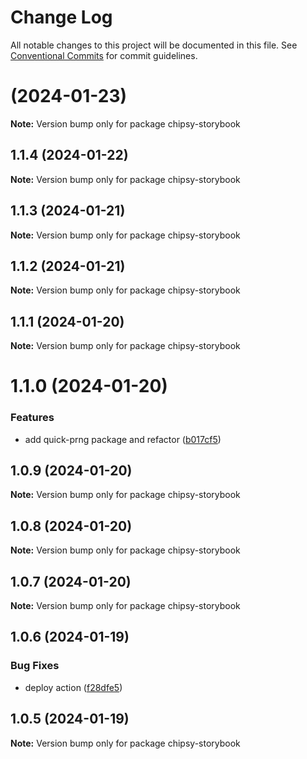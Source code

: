 # Change Log

All notable changes to this project will be documented in this file.
See [Conventional Commits](https://conventionalcommits.org) for commit guidelines.

# [](https://github.com/lokesh-coder/chipsy/compare/chipsy-storybook@1.1.4...chipsy-storybook@) (2024-01-23)

**Note:** Version bump only for package chipsy-storybook

## 1.1.4 (2024-01-22)

**Note:** Version bump only for package chipsy-storybook

## 1.1.3 (2024-01-21)

**Note:** Version bump only for package chipsy-storybook

## 1.1.2 (2024-01-21)

**Note:** Version bump only for package chipsy-storybook

## 1.1.1 (2024-01-20)

**Note:** Version bump only for package chipsy-storybook

# 1.1.0 (2024-01-20)

### Features

- add quick-prng package and refactor ([b017cf5](https://github.com/lokesh-coder/chipsy/commit/b017cf52dc65387bf44b901e61c46ae02c69ff25))

## 1.0.9 (2024-01-20)

**Note:** Version bump only for package chipsy-storybook

## 1.0.8 (2024-01-20)

**Note:** Version bump only for package chipsy-storybook

## 1.0.7 (2024-01-20)

**Note:** Version bump only for package chipsy-storybook

## 1.0.6 (2024-01-19)

### Bug Fixes

- deploy action ([f28dfe5](https://github.com/lokesh-coder/chipsy/commit/f28dfe530eb84ec8c12640fb41d9f99056e98ec2))

## 1.0.5 (2024-01-19)

**Note:** Version bump only for package chipsy-storybook

